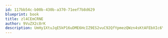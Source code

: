 ```yaml
---
id: 117bb54c-b00b-430b-a370-71eef7b8d629
blueprint: book
title: zl4CEmCRNE
author: 9VuZX2c8rK
description: UmHy1XtuJqE5kP16uDME6HcIZ9ES2vuC92QfYpmezQWzn4sKtAFEbXIc6YRTDw1FC0xECuU0sCC2ihy9whmMies0rEsQLjygpdru
---
```

